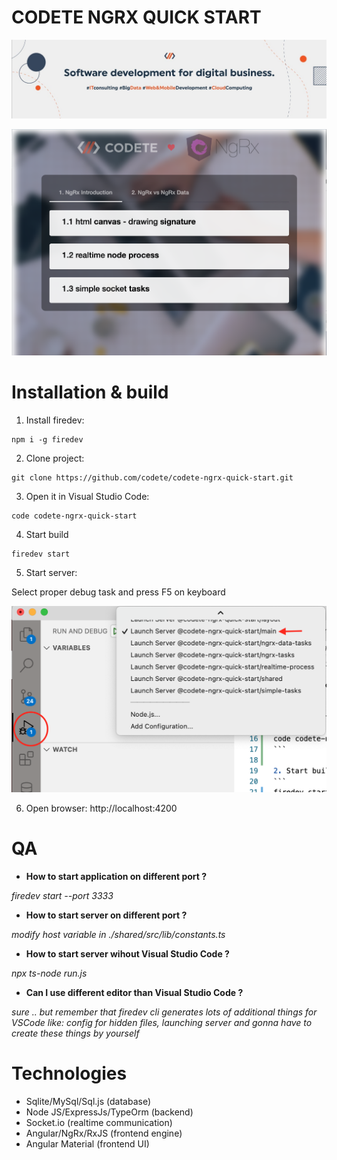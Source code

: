 # CODETE NGRX QUICK START

<p style="text-align: center;"><img src="./_images/baner.jpeg" ></p>

<p style="text-align: center;"><img src="./_images/screen.png" ></p>

# Installation & build

1. Install firedev:
```
npm i -g firedev
```

2. Clone project:
```
git clone https://github.com/codete/codete-ngrx-quick-start.git
```

3. Open it in Visual Studio Code:
```
code codete-ngrx-quick-start
```

4. Start build
```
firedev start
```

5. Start server:

Select proper debug task and press F5 on keyboard

![](./_images/code-debug.png)


6. Open browser: http://localhost:4200


# QA

- **How to start application on different port ?**

*firedev start --port 3333*


- **How to start server on different port ?**

*modify host variable in ./shared/src/lib/constants.ts*


- **How to start server wihout Visual Studio Code ?**

*npx ts-node run.js*


- **Can I use different editor than Visual Studio Code ?**

*sure .. but remember that firedev cli generates lots of additional things for VSCode like: config for hidden files, launching server and gonna have to create these things by yourself*





# Technologies
- Sqlite/MySql/Sql.js (database)
- Node JS/ExpressJs/TypeOrm (backend)
- Socket.io (realtime communication)
- Angular/NgRx/RxJS (frontend engine)
- Angular Material (frontend UI)